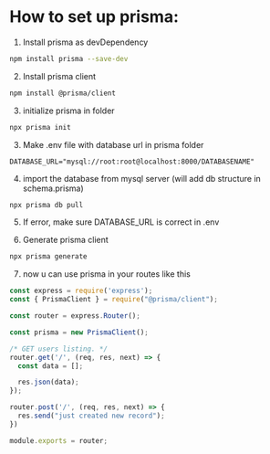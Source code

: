 # How to set up prisma:

1. Install prisma as devDependency
``` bash
npm install prisma --save-dev
```

2. Install prisma client
``` bash
npm install @prisma/client
```

3. initialize prisma in folder 
``` bash
npx prisma init
```

3. Make .env file with database url in prisma folder
``` env
DATABASE_URL="mysql://root:root@localhost:8000/DATABASENAME"
```

4. import the database from mysql server (will add db structure in schema.prisma)
``` bash
npx prisma db pull
```

5. If error, make sure DATABASE_URL is correct in .env

6. Generate prisma client
``` bash
npx prisma generate
```

7. now u can use prisma in your routes like this 
``` js
const express = require('express');
const { PrismaClient } = require("@prisma/client");

const router = express.Router();

const prisma = new PrismaClient();

/* GET users listing. */
router.get('/', (req, res, next) => {
  const data = [];

  res.json(data);
});

router.post('/', (req, res, next) => {
  res.send("just created new record");
})

module.exports = router;
```
